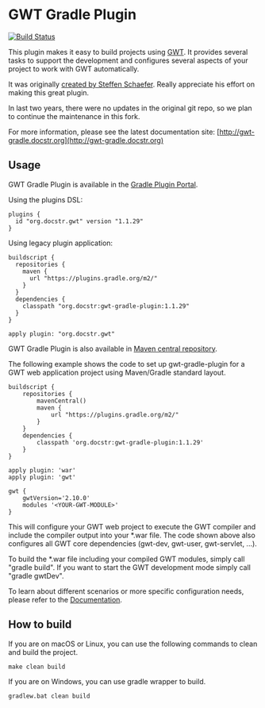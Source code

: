 ﻿# GWT Gradle Plugin

[![Build Status](https://github.com/jiakuan/gwt-gradle-plugin/actions/workflows/gradle.yml/badge.svg)](https://github.com/jiakuan/gwt-gradle-plugin/actions)

This plugin makes it easy to build projects using [GWT](http://www.gwtproject.org/). It provides several tasks to support the development and configures several aspects of your project to work with GWT automatically.

It was originally [created by Steffen Schaefer](https://github.com/steffenschaefer/gwt-gradle-plugin). Really appreciate his effort on making this great plugin.

In last two years, there were no updates in the original git repo, so we plan to continue the maintenance in this fork.

For more information, please see the latest documentation site: [http://gwt-gradle.docstr.org](http://gwt-gradle.docstr.org)

## Usage

GWT Gradle Plugin is available in the [Gradle Plugin Portal](https://plugins.gradle.org/plugin/org.docstr.gwt).

Using the plugins DSL:

```
plugins {
  id "org.docstr.gwt" version "1.1.29"
}
```

Using legacy plugin application:

```
buildscript {
  repositories {
    maven {
      url "https://plugins.gradle.org/m2/"
    }
  }
  dependencies {
    classpath "org.docstr:gwt-gradle-plugin:1.1.29"
  }
}

apply plugin: "org.docstr.gwt"
```

GWT Gradle Plugin is also available in [Maven central repository](http://search.maven.org/#search%7Cga%7C1%7Cg%3A%22org.docstr%22%20AND%20a%3A%22gwt-gradle-plugin%22).

The following example shows the code to set up gwt-gradle-plugin for a GWT web application project using Maven/Gradle standard layout.

    buildscript {
        repositories {
            mavenCentral()
            maven {
                url "https://plugins.gradle.org/m2/"
            }
        }
        dependencies {
            classpath 'org.docstr:gwt-gradle-plugin:1.1.29'
        }
    }

    apply plugin: 'war'
    apply plugin: 'gwt'

    gwt {
        gwtVersion='2.10.0'
        modules '<YOUR-GWT-MODULE>'
    }

This will configure your GWT web project to execute the GWT compiler and include the compiler output into your *.war file. The code shown above also configures all GWT core dependencies (gwt-dev, gwt-user, gwt-servlet, ...).

To build the *.war file including your compiled GWT modules, simply call "gradle build".
If you want to start the GWT development mode simply call "gradle gwtDev".

To learn about different scenarios or more specific configuration needs, please refer to the [Documentation](http://gwt-gradle.docstr.org).

## How to build

If you are on macOS or Linux, you can use the following commands to clean and build the project.

```
make clean build
```

If you are on Windows, you can use gradle wrapper to build.

```
gradlew.bat clean build
```
